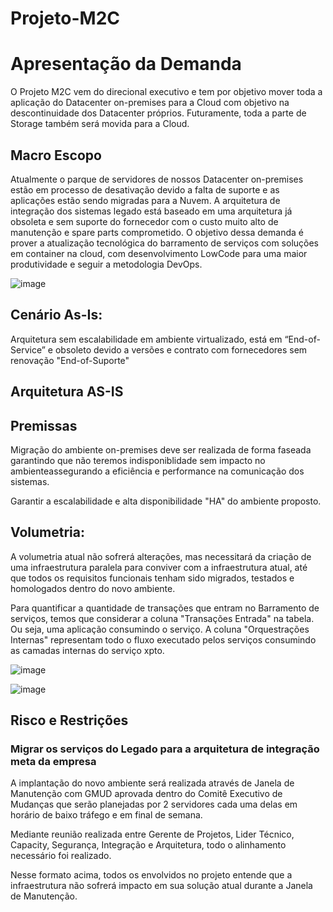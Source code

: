 # Projeto-M2C

# Apresentação da Demanda
O Projeto M2C vem do direcional executivo e tem por objetivo mover toda a aplicação do Datacenter on-premises para a Cloud com objetivo na descontinuidade dos Datacenter próprios.
Futuramente, toda a parte de Storage também será movida para a Cloud.

## Macro Escopo
Atualmente o parque de servidores de nossos Datacenter on-premises estão em processo de desativação devido a falta de suporte e as aplicações estão sendo migradas para a Nuvem.
A arquitetura de integração dos sistemas legado está baseado em uma arquitetura já obsoleta e sem suporte do fornecedor com o custo muito alto de manutenção e spare parts comprometido. 
O objetivo dessa demanda é prover a atualização tecnológica do barramento de serviços com soluções em container na cloud, com desenvolvimento LowCode para uma maior produtividade e seguir a metodologia DevOps.



![image](https://github.com/user-attachments/assets/6faa6e49-735f-4409-b9b9-337135fd3472)


## Cenário As-Is:
Arquitetura sem escalabilidade em ambiente virtualizado, está em “End-of-Service” e obsoleto devido a versões e contrato com fornecedores sem renovação "End-of-Suporte"


## Arquitetura AS-IS




## Premissas 
Migração do ambiente on-premises deve ser realizada de forma faseada garantindo que não teremos indisponiblidade sem impacto no ambienteassegurando a eficiência e performance na comunicação dos sistemas.

Garantir a escalabilidade e alta disponibilidade "HA" do ambiente proposto.





## Volumetria:
A volumetria atual não sofrerá alterações, mas necessitará da criação de uma infraestrutura paralela para conviver com a infraestrutura atual, até que todos os requisitos funcionais tenham sido migrados, testados e homologados dentro do novo ambiente.

Para quantificar a quantidade de transações que entram no Barramento de serviços, temos que considerar a coluna "Transações Entrada" na tabela. Ou seja, uma aplicação consumindo o serviço.
A coluna "Orquestrações Internas" representam todo o fluxo executado pelos serviços consumindo as camadas internas do serviço xpto.

![image](https://github.com/user-attachments/assets/1e261991-6ade-48a1-b06d-9fd9f1357f74)

![image](https://github.com/user-attachments/assets/3e8d1e8e-6937-4b22-a488-72c2588134ff)



## Risco e Restrições
### Migrar os serviços do Legado para a arquitetura de integração meta da empresa
A implantação do novo ambiente será realizada através de Janela de Manutenção com GMUD aprovada dentro do Comitê Executivo de Mudanças que serão planejadas por 2 servidores cada uma delas em horário de baixo tráfego e em final de semana.

Mediante reunião realizada entre Gerente de Projetos, Lider Técnico, Capacity, Segurança, Integração e Arquitetura, todo o alinhamento necessário foi realizado.

Nesse formato acima, todos os envolvidos no projeto entende que a infraestrutura não sofrerá impacto em sua solução atual durante a Janela de Manutenção.










